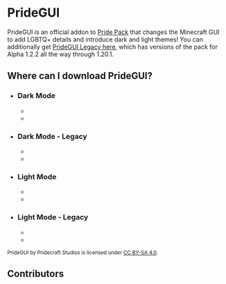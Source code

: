 <!-- Copyright (c) 2023-2024 Pridecraft Studios & contributors
	 SPDX-License-Identifier: CC-BY-SA-4.0
	 https://git.pridecraft.gay/website/blob/HEAD/LICENSE-CC-BY-SA-4.0 -->
<script lang="ts">
import Badge from '$lib/components/BadgeRaw.svelte';
import Badges from '$lib/components/Badges.svelte';
import Developers from '$lib/components/Developers.svelte';
import Picture from '$lib/components/Picture.svelte';

import { Modrinth, GitHubDownloads, GitHubCommits } from '$lib/shields';
import { Who, Socials, Donate, Rosette } from '$lib/boilerplate';
</script>

<!-- Clyde had this so I'm adding it too -->
<!-- ^ what does this meannnn -->

# PrideGUI

<aside class="shields">
<Modrinth modid="pridegui"/>
<GitHubDownloads modid="pridegui" />
<GitHubCommits modid="pridegui" />
</aside>

PrideGUI is an official addon to [Pride Pack](/pridepack) that changes the Minecraft GUI
to add LGBTQ+ details and introduce dark and light themes!
You can additionally get [PrideGUI Legacy here](https://modrinth.com/project/pridegui-legacy),
which has versions of the pack for Alpha 1.2.2 all the way through 1.20.1.

<Picture name="pridegui-dark/banner" order="avif" original="avif"
	alt="The PrideGUI banner, featuring various inventories, and the options menu."
/>

<Donate/>

<Who/>

## Where can I download PrideGUI?

<ul class="varied">
<li class="pridegui dark">
	<h3><Rosette type="gay no-bg">Dark Mode</Rosette></h3>
	<ul class="badges">
	<li><Badge id="modrinth" rel="me" link="https://modrinth.com/resourcepack/pridegui" ext="svg" head="Available on" name="Modrinth"/></li>
	<li><Badge id="github" rel="me" link="https://git.pridecraft.gay/pridegui" ext="svg" head="Available on" name="GitHub"/></li>
	</ul>
</li>
<li class="pridegui dark legacy">
	<h3><Rosette type="gay no-bg">Dark Mode - Legacy</Rosette></h3>
	<ul class="badges">
	<li><Badge id="modrinth" rel="me" link="https://modrinth.com/resourcepack/pridegui-legacy" ext="svg" head="Available on" name="Modrinth"/></li>
	<li><Badge id="github" rel="me" link="https://git.pridecraft.gay/pridegui/branches/all?query=legacy" ext="svg" head="Available on" name="GitHub"/></li>
	</ul>
</li>
<li class="pridegui light">
	<h3><Rosette type="lesbian no-bg">Light Mode</Rosette></h3>
	<ul class="badges">
	<li><Badge id="modrinth" rel="me" link="https://modrinth.com/resourcepack/pridegui-light" ext="svg" head="Available on" name="Modrinth"/></li>
	<li><Badge id="github" rel="me" link="https://git.pridecraft.gay/pridegui/tree/light/main" ext="svg" head="Available on" name="GitHub"/></li>
	</ul>
</li>
<li class="pridegui light legacy">
	<h3><Rosette type="lesbian no-bg">Light Mode - Legacy</Rosette></h3>
	<ul class="badges">
	<li><Badge id="modrinth" rel="me" link="https://modrinth.com/resourcepack/pridegui-legacy-light" ext="svg" head="Available on" name="Modrinth"/></li>
	<li><Badge id="github" rel="me" link="https://git.pridecraft.gay/pridegui/branches/all?query=light%2Flegacy" ext="svg" head="Available on" name="GitHub"/></li>
	</ul>
</li>
</ul>

<small>

PrideGUI by Pridecraft Studios is licensed under [CC BY-SA 4.0](https://creativecommons.org/licenses/by-sa/4.0/).
</small>

<Socials/>

## Contributors

<Developers type="small"/>
